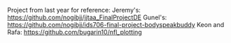 Project from last year for reference:
Jeremy's: https://github.com/nogibjj/jjtaa_FinalProjectDE
Gunel's: https://github.com/nogibjj/ids706-final-project-bodyspeakbuddy
Keon and Rafa: https://github.com/bugarin10/nfl_plotting